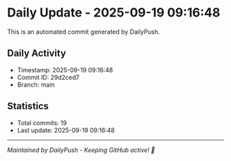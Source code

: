 # Daily Update - 2025-09-19 09:16:48

This is an automated commit generated by DailyPush.

## Daily Activity
- Timestamp: 2025-09-19 09:16:48
- Commit ID: 29d2ced7
- Branch: main

## Statistics
- Total commits: 19
- Last update: 2025-09-19 09:16:48

---
*Maintained by DailyPush - Keeping GitHub active! 🚀*

